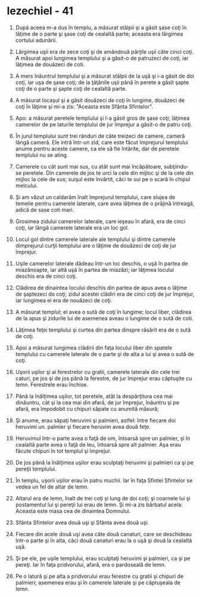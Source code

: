 # Iezechiel - 41

1. După aceea m-a dus în templu, a măsurat stâlpii şi a găsit şase coţi în lăţime de o parte şi şase coţi de cealaltă parte; aceasta era lărgimea cortului adunării. 

2. Lărgimea uşii era de zece coţi şi de amândouă părţile uşii câte cinci coţi. A măsurat apoi lungimea templului şi a găsit-o de patruzeci de coţi, iar lăţimea de douăzeci de coti. 

3. A mers înăuntrul templului şi a măsurat stâlpii de la uşă şi i-a găsit de doi coţi, iar uşa de şase coţi; de la ţâţânile uşii până în perete a găsit şapte coţi de o parte şi şapte coţi de cealaltă parte. 

4. A măsurat locaşul şi a găsit douăzeci de coţi în lungime, douăzeci de coţi în lăţime şi mi-a zis: "Aceasta este Sfânta Sfintelor". 

5. Apo: a măsurat peretele templului şi l-a găsit gros de şase coţi; lăţimea camerelor de pe laturile templului de jur împrejur a găsit-o de patru coţi. 

6. În jurul templului sunt trei rânduri de câte treizeci de camere, cameră lângă cameră. Ele intră într-un zid, care este făcut împrejurul templului anume pentru aceste camere, ca ele să fie întărite, dar de peretele templului nu se ating. 

7. Camerele cu cât sunt mai sus, cu atât sunt mai încăpătoare, subţiindu-se peretele. Din camerele de jos te urci la cele din mijloc şi de la cele din mijloc la cele de sus; suişul este învârtit, căci te sui pe o scară în chipul melcului. 

8. Şi am văzut un caldarâm înalt împrejurul templului, care slujea de temelie pentru camerele laterale, care avea lăţimea de o prăjină întreagă, adică de sase coti mari. 

9. Grosimea zidului camerelor laterale, care ieşeau în afară, era de cinci coţi, iar lângă camerele laterale era un loc gol. 

10. Locul gol dintre camerele laterale ale templului şi dintre camerele dimprejurul curţii templului are o lăţime de douăzeci de coţi de jur împrejur. 

11. Uşile camerelor laterale dădeau într-un loc deschis, o uşă în partea de miazănoapte, iar altă uşă în partea de miazăzi; iar lăţimea locului deschis era de cinci coţi. 

12. Clădirea de dinaintea locului deschis din partea de apus avea o lăţime de şaptezeci do coţi; zidul acestei clădiri era de cinci coţi de jur împrejur, iar lungimea ei era de nouăzeci de coţi. 

13. A măsurat templul; el avea o sută de coţi în lungime; locul liber, clădirea de la apus şi zidurile lui de asemenea aveau o lungime de o sută de coti. 

14. Lăţimea feţei templului şi curtea din partea dinspre răsărit era de o sută de coţi. 

15. Apoi a măsurat lungimea clădirii din faţa locului liber din spatele templului cu camerele laterale de o parte şi de alta a lui şi avea o sută de coţi. 

16. Uşorii uşilor şi ai ferestrelor cu gratii, camerele laterale din cele trei caturi, pe jos şi de jos până Ia ferestre, de jur împrejur erau căptuşite cu lemn. Ferestrele erau închise. 

17. Până la înălţimea uşilor, tot peretele, atât la despărţitura cea mai dinăuntru, cât şi la cea mai din afară, de jur împrejur, înăuntru şi pe afară, era împodobit cu chipuri săpate cu anumită măsură; 

18. Şi anume, erau săpaţi heruvimi şi palmieri, astfel: între fiecare doi heruvimi un. palmier şi fiecare heruvim avea două feţe. 

19. Heruvimul într-o parte avea o faţă de om, întoarsă spre un palmier, şi în cealaltă parte avea o faţă de leu, întoarsă spre alt palmier. Aşa erau făcute chipuri în tot templul şi împrejur. 

20. De jos până la înălţimea uşilor erau sculptaţi heruvimi şi palmieri ca şi pe pereţii templului. 

21. În templu, uşorii uşilor erau în patru muchii. Iar în faţa Sfintei Sfintelor se vedea un fel de altar de lemn. 

22. Altarul era de lemn, înalt de trei coţi şi lung de doi coţi; şi coarnele lui şi postamentul lui şi pereţii lui erau de lemn. Şi mi-a zis bărbatul acela: Aceasta este masa cea de dinaintea Domnului. 

23. Sfânta Sfintelor avea două uşi şi Sfânta avea două uşi. 

24. Fiecare din acele două uşi avea câte două canaturi, care se deschideau într-o parte şi în alta, căci două canaturi erau la o uşă şi două la cealaltă uşă. 

25. Şi pe ele, pe uşile templului, erau sculptaţi heruvimi şi palmieri, ca şi pe pereţi. Iar în faţa pridvorului, afară, era o pardoseală de lemn. 

26. Pe o latură şi pe alta a pridvorului erau ferestre cu gratii şi chipuri de palmieri; asemenea erau şi în camerele laterale şi pe căptuşeala de lemn. 

